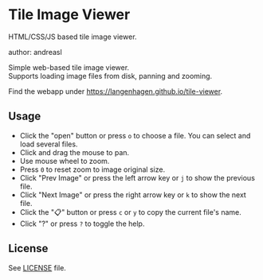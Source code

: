# Tile Image Viewer
HTML/CSS/JS based tile image viewer.

author: andreasl

Simple web-based tile image viewer.  
Supports loading image files from disk, panning and zooming.

Find the webapp under https://langenhagen.github.io/tile-viewer.


## Usage
- Click the "open" button or press `o` to choose a file. You can select and load several files.
- Click and drag the mouse to pan.
- Use mouse wheel to zoom.
- Press `0` to reset zoom to image original size.
- Click "Prev Image" or press the left arrow key or `j` to show the previous file.
- Click "Next Image" or press the right arrow key or `k` to show the next file.
- Click the "📋" button or press `c` or `y` to copy the current file's name.
- Click "?" or press `?` to toggle the help.


## License
See [LICENSE](LICENSE) file.
